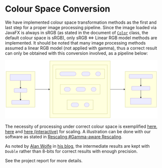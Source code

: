 # Colour Space Conversion

We have implemented colour space transformation methods as the first and last step for a proper image processing pipeline. Since the image loaded via JavaFX is always in sRGB (as stated in the document of [`Color`](https://docs.oracle.com/javase/8/javafx/api/javafx/scene/paint/Color.html) class, the default colour space is sRGB), only sRGB $\Longleftrightarrow$ Linear RGB model methods are implemented. It should be noted that many image processing methods assumed a linear RGB model (not applied with gamma), thus a correct result can only be obtained with this conversion involved, as a pipeline below:

![Image Pipeline](https://github.com/G14-Y3/IPEwG/blob/master/docs/img/ColorSpaceConversion-1.svg)

The necessity of processing under correct colour space is exemplified [here](http://www.ericbrasseur.org/gamma.html#introduction), [here](https://legacy.imagemagick.org/Usage/resize/#resize_colorspace) and [here (interactive)](https://entropymine.com/imageworsener/gamma/) for scaling. A illustration can be done with our software as stated in [Rescaling #Gamma-aware Rescaling](https://github.com/G14-Y3/IPEwG/blob/master/docs/Rescaling.md#Gamma-aware%20Rescaling).

As noted by [Alan Wolfe](https://twitter.com/Atrix256) in [his blog](https://blog.demofox.org/2018/03/10/dont-convert-srgb-u8-to-linear-u8/), the intermediate results are kept with `Double` rather than 8-bits for correct results with enough precision.

See the project report for more details.